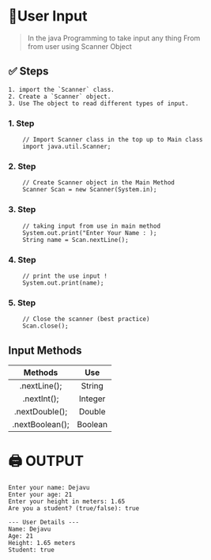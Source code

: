 # **🔧User Input**

> In the java Programming to take input any thing From \
from user using Scanner Object

## **✅ Steps**
    1. import the `Scanner` class.
    2. Create a `Scanner` object.
    3. Use The object to read different types of input.

### 1. Step 
```
    // Import Scanner class in the top up to Main class
    import java.util.Scanner;
```

### 2. Step
```
    // Create Scanner object in the Main Method
    Scanner Scan = new Scanner(System.in);
```
### 3. Step
```
    // taking input from use in main method
    System.out.print("Enter Your Name : );
    String name = Scan.nextLine();
```
### 4. Step
```
    // print the use input !
    System.out.print(name);
```
### 5. Step
```
    // Close the scanner (best practice)
    Scan.close();
```

## **Input Methods**

|  Methods       |  Use  |
|:--------------:|:-----:|
|.nextLine();    |String |
|.nextInt();     |Integer|
|.nextDouble();  |Double |
|.nextBoolean(); |Boolean|




# **🖨️ OUTPUT**
```
Enter your name: Dejavu
Enter your age: 21
Enter your height in meters: 1.65
Are you a student? (true/false): true

--- User Details ---
Name: Dejavu
Age: 21
Height: 1.65 meters
Student: true
```